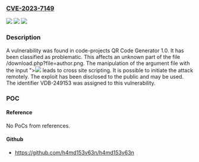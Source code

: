 ### [CVE-2023-7149](https://cve.mitre.org/cgi-bin/cvename.cgi?name=CVE-2023-7149)
![](https://img.shields.io/static/v1?label=Product&message=QR%20Code%20Generator&color=blue)
![](https://img.shields.io/static/v1?label=Version&message=%3D%201.0%20&color=brighgreen)
![](https://img.shields.io/static/v1?label=Vulnerability&message=CWE-79%20Cross%20Site%20Scripting&color=brighgreen)

### Description

A vulnerability was found in code-projects QR Code Generator 1.0. It has been classified as problematic. This affects an unknown part of the file /download.php?file=author.png. The manipulation of the argument file with the input "><iMg src=N onerror=alert(document.domain)> leads to cross site scripting. It is possible to initiate the attack remotely. The exploit has been disclosed to the public and may be used. The identifier VDB-249153 was assigned to this vulnerability.

### POC

#### Reference
No PoCs from references.

#### Github
- https://github.com/h4md153v63n/h4md153v63n


